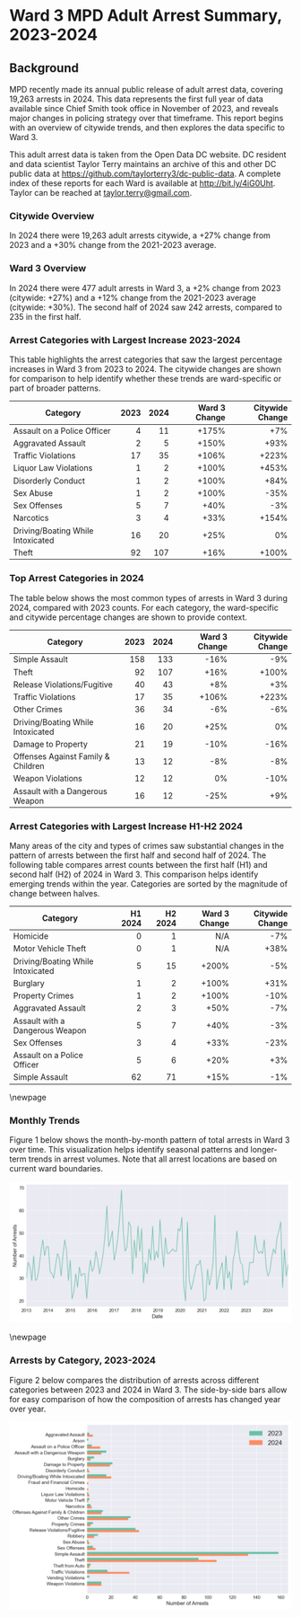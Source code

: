 # Ward 3 MPD Adult Arrest Summary, 2023-2024

## Background

MPD recently made its annual public release of adult arrest data, covering 19,263 arrests in 2024. This data represents the first full year of data available since Chief Smith took office in November of 2023, and reveals major changes in policing strategy over that timeframe. This report begins with an overview of citywide trends, and then explores the data specific to Ward 3.

This adult arrest data is taken from the Open Data DC website. DC resident and data scientist Taylor Terry maintains an archive of this and other DC public data at https://github.com/taylorterry3/dc-public-data. A complete index of these reports for each Ward is available at http://bit.ly/4iG0Uht. Taylor can be reached at taylor.terry@gmail.com.

### Citywide Overview

In 2024 there were 19,263 adult arrests citywide, a +27% change from 2023 and a +30% change from the 2021-2023 average. 

### Ward 3 Overview

In 2024 there were 477 adult arrests in Ward 3, a +2% change from 2023 (citywide: +27%) and a +12% change from the 2021-2023 average (citywide: +30%). The second half of 2024 saw 242 arrests, compared to 235 in the first half.


### Arrest Categories with Largest Increase 2023-2024
This table highlights the arrest categories that saw the largest percentage increases in Ward 3 from 2023 to 2024. The citywide changes are shown for comparison to help identify whether these trends are ward-specific or part of broader patterns.

| Category | 2023 | 2024 | Ward 3 Change | Citywide Change |
|----------|------:|------:|---------:|----------------:|
| Assault on a Police Officer | 4 | 11 | +175% | +7% |
| Aggravated Assault | 2 | 5 | +150% | +93% |
| Traffic Violations | 17 | 35 | +106% | +223% |
| Liquor Law Violations | 1 | 2 | +100% | +453% |
| Disorderly Conduct | 1 | 2 | +100% | +84% |
| Sex Abuse | 1 | 2 | +100% | -35% |
| Sex Offenses | 5 | 7 | +40% | -3% |
| Narcotics | 3 | 4 | +33% | +154% |
| Driving/Boating While Intoxicated | 16 | 20 | +25% | 0% |
| Theft | 92 | 107 | +16% | +100% |
### Top Arrest Categories in 2024
The table below shows the most common types of arrests in Ward 3 during 2024, compared with 2023 counts. For each category, the ward-specific and citywide percentage changes are shown to provide context.

| Category | 2023 | 2024 | Ward 3 Change | Citywide Change |
|----------|------:|------:|---------:|----------------:|
| Simple Assault | 158 | 133 | -16% | -9% |
| Theft | 92 | 107 | +16% | +100% |
| Release Violations/Fugitive | 40 | 43 | +8% | +3% |
| Traffic Violations | 17 | 35 | +106% | +223% |
| Other Crimes | 36 | 34 | -6% | -6% |
| Driving/Boating While Intoxicated | 16 | 20 | +25% | 0% |
| Damage to Property | 21 | 19 | -10% | -16% |
| Offenses Against Family & Children | 13 | 12 | -8% | -8% |
| Weapon Violations | 12 | 12 | 0% | -10% |
| Assault with a Dangerous Weapon | 16 | 12 | -25% | +9% |

### Arrest Categories with Largest Increase H1-H2 2024
Many areas of the city and types of crimes saw substantial changes in the pattern of arrests between the first half and second half of 2024. The following table compares arrest counts between the first half (H1) and second half (H2) of 2024 in Ward 3. This comparison helps identify emerging trends within the year. Categories are sorted by the magnitude of change between halves.

| Category | H1 2024 | H2 2024 | Ward 3 Change | Citywide Change |
|----------|---------:|---------:|---------:|----------------:|
| Homicide | 0 | 1 | N/A | -7% |
| Motor Vehicle Theft | 0 | 1 | N/A | +38% |
| Driving/Boating While Intoxicated | 5 | 15 | +200% | -5% |
| Burglary | 1 | 2 | +100% | +31% |
| Property Crimes | 1 | 2 | +100% | -10% |
| Aggravated Assault | 2 | 3 | +50% | -7% |
| Assault with a Dangerous Weapon | 5 | 7 | +40% | -3% |
| Sex Offenses | 3 | 4 | +33% | -23% |
| Assault on a Police Officer | 5 | 6 | +20% | +3% |
| Simple Assault | 62 | 71 | +15% | -1% |

\newpage
### Monthly Trends
Figure 1 below shows the month-by-month pattern of total arrests in Ward 3 over time. This visualization helps identify seasonal patterns and longer-term trends in arrest volumes. Note that all arrest locations are based on current ward boundaries.

![Monthly Arrest Trends](ward_3_monthly_trends.png)


\newpage
### Arrests by Category, 2023-2024
Figure 2 below compares the distribution of arrests across different categories between 2023 and 2024 in Ward 3. The side-by-side bars allow for easy comparison of how the composition of arrests has changed year over year.

![Arrests by category](ward_3_categories.png)

